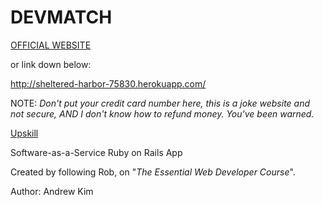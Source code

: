 # DEVMATCH


[OFFICIAL WEBSITE](http://sheltered-harbor-75830.herokuapp.com/)

or link down below:

http://sheltered-harbor-75830.herokuapp.com/

NOTE: *Don't put your credit card number here, this is a joke website and not secure, AND I don't know how to refund money. You've been warned.*

[Upskill](http://upskillcourses.com) 

Software-as-a-Service Ruby on Rails App

Created by following Rob, on "*The Essential Web Developer Course*".

Author: Andrew Kim
